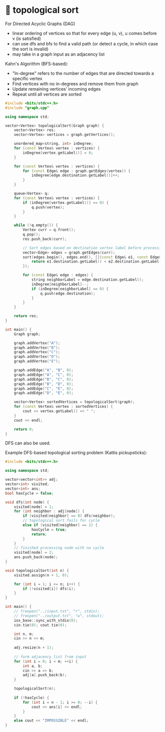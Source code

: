 # 🍇 topological sort

For Directed Acyclic Graphs (DAG)&#x20;

* linear ordering of vertices so that for every edge (u, v), u comes before v (is satisfied)
* can use dfs and bfs to find a valid path (or detect a cycle, in which case the sort is invalid)
* may take in a graph input as an adjacency list

Kahn's Algorithm (BFS-based):

* "In-degree" refers to the number of edges that are directed towards a specific vertex
* Find vertices with no in-degrees and remove them from graph
* Update remaining vertices' incoming edges
* Repeat until all vertices are sorted

```cpp
#include <bits/stdc++.h>
#include "graph.cpp"

using namespace std;

vector<Vertex> topologicalSort(Graph graph) {
    vector<Vertex> res;
    vector<Vertex> vertices = graph.getVertices();

    unordered_map<string, int> inDegree;
    for (const Vertex& vertex : vertices) {
        inDegree[vertex.getLabel()] = 0;
    }

    for (const Vertex& vertex : vertices) {
        for (const Edge& edge : graph.getEdges(vertex)) {
            inDegree[edge.destination.getLabel()]++;
        }
    }

    queue<Vertex> q;
    for (const Vertex& vertex : vertices) {
        if (inDegree[vertex.getLabel()] == 0) {
            q.push(vertex);
        }
    }

    while (!q.empty()) {
        Vertex curr = q.front();
        q.pop();
        res.push_back(curr);

        // Sort edges based on destination vertex label before processing
        vector<Edge> edges = graph.getEdges(curr);
        sort(edges.begin(), edges.end(), [](const Edge& e1, const Edge& e2) {
            return e1.destination.getLabel() < e2.destination.getLabel();
        });

        for (const Edge& edge : edges) {
            string neighborLabel = edge.destination.getLabel();
            inDegree[neighborLabel]--;
            if (inDegree[neighborLabel] == 0) {
                q.push(edge.destination);
            }
        }
    }

    return res;
}

int main() {
    Graph graph;

    graph.addVertex("A");
    graph.addVertex("B");
    graph.addVertex("C");
    graph.addVertex("D");
    graph.addVertex("E");

    graph.addEdge("A", "B", 0);
    graph.addEdge("A", "C", 0);
    graph.addEdge("B", "C", 0);
    graph.addEdge("B", "D", 0);
    graph.addEdge("C", "E", 0);
    graph.addEdge("D", "E", 0);

    vector<Vertex> sortedVertices = topologicalSort(graph);
    for (const Vertex& vertex : sortedVertices) {
        cout << vertex.getLabel() << " ";
    }
    cout << endl;

    return 0;
}
```

DFS can also be used.

Example DFS-based topological sorting problem (Kattis pickupsticks):

```cpp
#include <bits/stdc++.h>

using namespace std;

vector<vector<int>> adj;  
vector<int> visited;         
vector<int> ans;      
bool hasCycle = false;      

void dfs(int node) {
    visited[node] = 1;  
    for (int neighbor : adj[node]) {
        if (visited[neighbor] == 0) dfs(neighbor);
        // topological sort fails for cycle
        else if (visited[neighbor] == 1) {
            hasCycle = true;
            return;
        }
    }
    // finished processing node with no cycle
    visited[node] = 2;   
    ans.push_back(node);
}

void topologicalSort(int n) {
    visited.assign(n + 1, 0); 

    for (int i = 1; i <= n; i++) {
        if (!visited[i]) dfs(i);
    }
}

int main() {
    // freopen("../input.txt", "r", stdin);
    // freopen("../output.txt", "w", stdout);
    ios_base::sync_with_stdio(0);
    cin.tie(0); cout.tie(0);

    int n, m;  
    cin >> n >> m;
    
    adj.resize(n + 1); 
    
    // form adjacency list from input
    for (int i = 0; i < m; ++i) {
        int a, b;
        cin >> a >> b;
        adj[a].push_back(b); 
    }

    topologicalSort(n);
    
    if (!hasCycle) {
        for (int i = n - 1; i >= 0; --i) {
            cout << ans[i] << endl;
        }
    }
    else cout << "IMPOSSIBLE" << endl;
}
```
